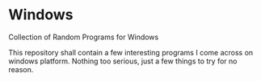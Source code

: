 # Windows
Collection of Random Programs for Windows

This repository shall contain a few interesting programs I come across on windows platform.
Nothing too serious, just a few things to try for no reason.
